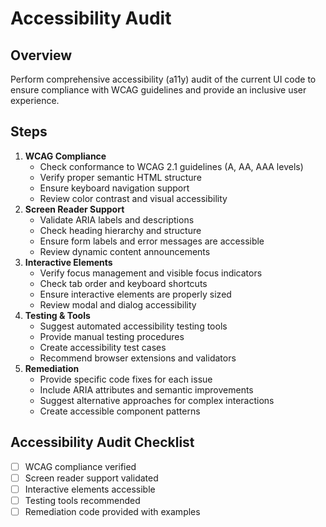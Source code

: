 # Accessibility Audit

## Overview

Perform comprehensive accessibility (a11y) audit of the current UI code to ensure compliance with WCAG guidelines and provide an inclusive user experience.

## Steps

1. **WCAG Compliance**
    - Check conformance to WCAG 2.1 guidelines (A, AA, AAA levels)
    - Verify proper semantic HTML structure
    - Ensure keyboard navigation support
    - Review color contrast and visual accessibility
2. **Screen Reader Support**
    - Validate ARIA labels and descriptions
    - Check heading hierarchy and structure
    - Ensure form labels and error messages are accessible
    - Review dynamic content announcements
3. **Interactive Elements**
    - Verify focus management and visible focus indicators
    - Check tab order and keyboard shortcuts
    - Ensure interactive elements are properly sized
    - Review modal and dialog accessibility
4. **Testing & Tools**
    - Suggest automated accessibility testing tools
    - Provide manual testing procedures
    - Create accessibility test cases
    - Recommend browser extensions and validators
5. **Remediation**
    - Provide specific code fixes for each issue
    - Include ARIA attributes and semantic improvements
    - Suggest alternative approaches for complex interactions
    - Create accessible component patterns

## Accessibility Audit Checklist

- [ ] WCAG compliance verified
- [ ] Screen reader support validated
- [ ] Interactive elements accessible
- [ ] Testing tools recommended
- [ ] Remediation code provided with examples

